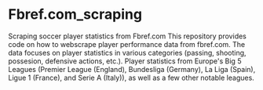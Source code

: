 # Fbref.com_scraping
Scraping soccer player statistics from Fbref.com
This repository provides code on how to webscrape player performance data from fbref.com. The data focuses on player statistics in various categories (passing, shooting, possesion, defensive actions, etc.). Player statistics from Europe's Big 5 Leagues (Premier League (England), Bundesliga (Germany), La Liga (Spain), Ligue 1 (France), and Serie A (Italy)), as well as a few other notable leagues.
